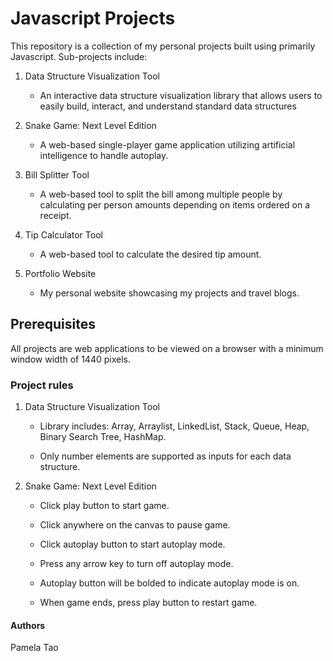 # Javascript Projects
This repository is a collection of my personal projects built using primarily Javascript. Sub-projects include:

1. Data Structure Visualization Tool

   * An interactive data structure visualization library that allows users to easily build, interact, and understand standard data structures

2. Snake Game: Next Level Edition

   * A web-based single-player game application utilizing artificial intelligence to handle autoplay.

3. Bill Splitter Tool

   * A web-based tool to split the bill among multiple people by calculating per person amounts depending on items ordered on a receipt.

4. Tip Calculator Tool

   * A web-based tool to calculate the desired tip amount.
   
5. Portfolio Website

   * My personal website showcasing my projects and travel blogs.

## Prerequisites
All projects are web applications to be viewed on a browser with a minimum window width of 1440 pixels. 

### Project rules
1. Data Structure Visualization Tool

   * Library includes: Array, Arraylist, LinkedList, Stack, Queue, Heap, Binary Search Tree, HashMap.

   * Only number elements are supported as inputs for each data structure. 

2. Snake Game: Next Level Edition

   * Click play button to start game.

   * Click anywhere on the canvas to pause game.

   * Click autoplay button to start autoplay mode.

   * Press any arrow key to turn off autoplay mode.

   * Autoplay button will be bolded to indicate autoplay mode is on.

   * When game ends, press play button to restart game.

#### Authors
Pamela Tao
